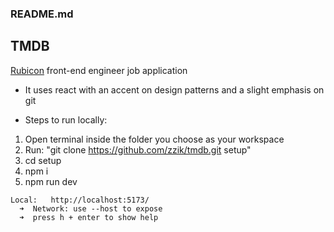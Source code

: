 ### README.md


## TMDB
[Rubicon](https://www.rubicon-world.com/) front-end engineer job application
- It uses react with an accent on design patterns and a slight emphasis on git

- Steps to run locally:
1. Open terminal inside the folder you choose as your workspace
2. Run: "git clone https://github.com/zzik/tmdb.git setup"
3. cd setup
4. npm i
5. npm run dev

```
Local:   http://localhost:5173/
  ➜  Network: use --host to expose
  ➜  press h + enter to show help
```
